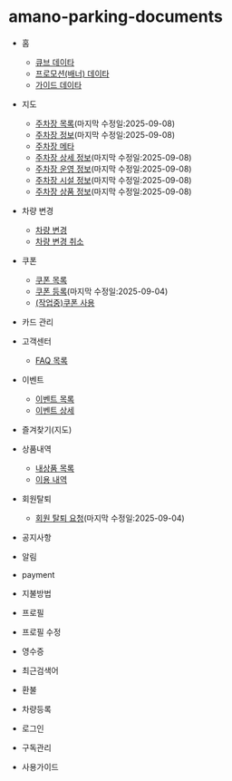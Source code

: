 # amano-parking-documents

- 홈
    - [큐브 데이타](./documents/api/home/home_cube_dto/HomeCubeDto/overview.md)
    - [프로모션(배너) 데이타](./documents/api/home/home_promotion_dto/HomePromotionDto/overview.md)
    - [가이드 데이타](./documents/api/home/home_guide_dto/HomeGuideDto/overview.md)

- 지도
    - [주차장 목록](./documents/api/plots/plot_dto/PlotDto/overview.md)(마지막 수정일:2025-09-08)
    - [주차장 정보](./documents/api/plots/plot_dto/PlotInfoDto/overview.md)(마지막 수정일:2025-09-08)
    - [주차장 메타](./documents/api/plots/plot_dto/MetaDto/overview.md)
    - [주차장 상세 정보](./documents/api/plots/plot_detail_dto/PlotDetailDto/overview.md)(마지막 수정일:2025-09-08)
    - [주차장 운영 정보](./documents/api/plots/plot_detail_dto/PlotOperationDto/overview.md)(마지막 수정일:2025-09-08)
    - [주차장 시설 정보](./documents/api/plots/plot_detail_dto/PlotFacilityOperationDto/overview.md)(마지막 수정일:2025-09-08)
    - [주차장 상품 정보](./documents/api/plots/plot_detail_dto/PlotProductOperationDto/overview.md)(마지막 수정일:2025-09-08)
- 차량 변경
    - [차량 변경](./documents/api/car_change/car_change_dto/CarChangeDto/overview.md)
    - [차량 변경 취소](./documents/api/car_change/car_change_dto/CarChangeCancelDto/overview.md)
- 쿠폰
    - [쿠폰 목록](./documents/api/coupon/coupon_dto/CouponDto/overview.md)
    - [쿠폰 등록](./documents/api/coupon_registration/coupon_registration_dto/CouponRegistrationDto/overview.md)(마지막 수정일:2025-09-04)
    - [(작업중)쿠폰 사용](#)
- 카드 관리
- 고객센터
    - [FAQ 목록](./documents/api/customer/customer_dto/CustomerDto/overview.md)
- 이벤트
    - [이벤트 목록](./documents/api/event/event_dto/EventDto/overview.md)
    - [이벤트 상세](./documents/api/event/event_detail_dto/EventDetailDto/overview.md)
- 즐겨찾기(지도)
- 상품내역
    - [내상품 목록](./documents/api/history/history_prd_dto/HistoryPrdDto/overview.md)
    - [이용 내역](./documents/api/history/history_use_dto/HistoryUseDto/overview.md)
- 회원탈퇴
    - [회원 탈퇴 요청](./documents/api/leave/leave_dto/LeaveDto/overview.md)(마지막 수정일:2025-09-04)
- 공지사항
- 알림
- payment
- 지불방법
- 프로필
- 프로필 수정
- 영수증
- 최근검색어
- 환불
- 차량등록
- 로그인
- 구독관리
- 사용가이드